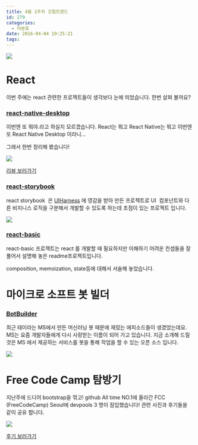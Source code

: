 ```yaml
---
title: 4월 1주차 깃헙트렌드
id: 279
categories:
  - 미분류
date: 2016-04-04 19:25:21
tags:
---
```


![](https://i.imgur.com/B36i1dZ.png)

# React

이번 주에는 react 관련한 프로젝트들이 생각보다 눈에 띄었습니다. 한번 살펴 볼까요?

### [react-native-desktop](https://github.com/ptmt/react-native-desktop)

이번엔 또 뭐야.라고 하실지 모르겠습니다. React는 뭐고 React Native는 뭐고 이번엔 또 React Native Desktop 이라니…

그래서 한번 정리해 봤습니다!

![](https://cdn-images-1.medium.com/max/800/1*n_SHE9JAr0Ja3K-LjI0xEA.png)

[리뷰 보러가기](https://techstory.shma.so/react-native-desktop-c90acdcdb529#.5jp7rtnkw)

### [react-storybook](https://github.com/kadirahq/react-storybook)

react storybook  은 [UIHarness](http://www.uiharness.com/quick-start/) 에 영감을 받아 만든 프로젝트로 UI  컴포넌트와 다른 비지니스 로직을 구분해서 개발할 수 있도록 하는데 초점이 있는 프로젝트 입니다.

![](https://github.com/kadirahq/react-storybook/raw/master/docs/react-storybook-screenshot.png)

### [react-basic](https://github.com/reactjs/react-basic)

react-basic 프로젝트는 react 를 개발할 때 필요하지만 이해하기 어려운 컨셉들을 잘 풀어서 설명해 놓은 readme프로젝트입니다.

composition, memoization, state등에 대해서 서술해 놓았습니다.

# 마이크로 소프트 봇 빌더

### [BotBuilder](https://github.com/Microsoft/BotBuilder)

최근 테이라는 MS에서 만든 머신러닝 봇 때문에 재밌는 에피소드들이 생겼었는데요. MS는 요즘 개발자들에게 다시 사랑받는 이름이 되어 가고 있습니다. 지금 소개해 드릴 것은 MS 에서 제공하는 서비스를 봇을 통해 작업을 할 수 있는 오픈 소스 입니다.

![](https://camo.githubusercontent.com/d92f6852f3e1133da5a275946fb58632baf50e22/687474703a2f2f646f63732e626f746672616d65776f726b2e636f6d2f696d616765732f626f745f6672616d65776f726b5f7768745f6267726e642e706e67)

# Free Code Camp 탐방기

지난주에 드디어 bootstrap을 꺾고! github All time NO.1에 올라간 FCC (FreeCodeCamp) Seoul에 devpools 3 명이 잠입했습니다! 관련 사진과 후기들을 같이 공유 합니다.

![](https://i.imgur.com/9OadXD1.png)

[후기 보러가기](http://devpools.kr/2016/04/04/free-code-camp-seoul-meetup-%EB%8B%A4%EB%85%80%EC%99%94%EC%96%B4%EC%9A%94/)